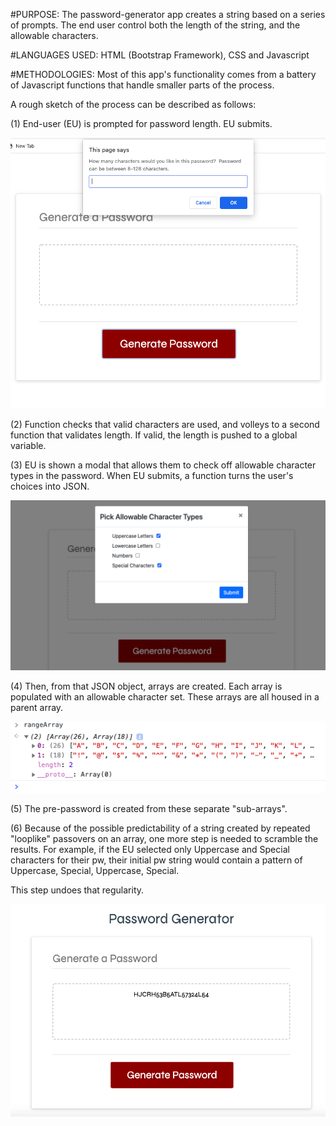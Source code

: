 #PURPOSE:
The password-generator app creates a string based on a series of prompts.  The end user control both the length of the string, and the allowable characters.

#LANGUAGES USED:
HTML (Bootstrap Framework), CSS and Javascript

#METHODOLOGIES:
Most of this app's functionality comes from a battery of Javascript functions that handle
smaller parts of the process.

A rough sketch of the process can be described as follows:

(1) End-user (EU) is prompted for password length. EU submits. 

![alt text](screenshots/select-number-char.png "Prompt for password length.") 

(2) Function checks that valid characters are used, and volleys to a second function that validates length. If valid, the length is pushed to a global variable.

(3) EU is shown a modal that allows them to check off allowable character types in the password.  When EU submits, a function turns the user's choices into JSON.  

![alt text](screenshots/character-type-checkboxes.png "EU selects desired character types.") 

(4) Then, from that JSON object, arrays are created. Each array is populated with an allowable character set.  These arrays are all housed in a parent array.

![alt text](screenshots/array-of-char.png "Subarrays housed in parent array.") 

(5) The pre-password is created from these separate "sub-arrays".

(6) Because of the possible predictability of a string created
by repeated "looplike" passovers on an array, one more step is needed to scramble the 
results.  For example, if the EU selected only Uppercase and Special characters for their pw, their initial pw string would contain a pattern of Uppercase, Special, Uppercase, Special.

This step undoes that regularity.

![alt text](screenshots/scrambler.png "Program-generated password.") 

